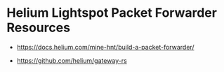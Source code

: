 # Helium Lightspot Packet Forwarder Resources

- https://docs.helium.com/mine-hnt/build-a-packet-forwarder/

- https://github.com/helium/gateway-rs
